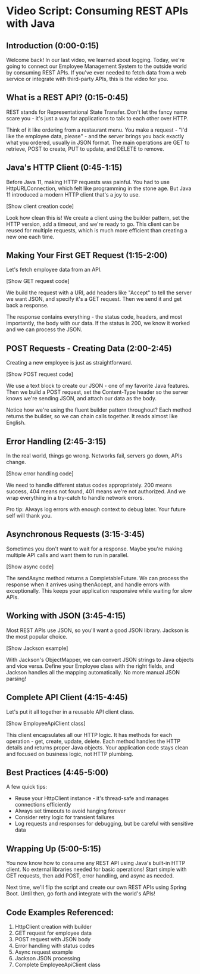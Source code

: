 # Video Script: Consuming REST APIs with Java

## Introduction (0:00-0:15)

Welcome back! In our last video, we learned about logging. Today, we're going to connect our Employee Management System to the outside world by consuming REST APIs. If you've ever needed to fetch data from a web service or integrate with third-party APIs, this is the video for you.

## What is a REST API? (0:15-0:45)

REST stands for Representational State Transfer. Don't let the fancy name scare you - it's just a way for applications to talk to each other over HTTP. 

Think of it like ordering from a restaurant menu. You make a request - "I'd like the employee data, please" - and the server brings you back exactly what you ordered, usually in JSON format. The main operations are GET to retrieve, POST to create, PUT to update, and DELETE to remove.

## Java's HTTP Client (0:45-1:15)

Before Java 11, making HTTP requests was painful. You had to use HttpURLConnection, which felt like programming in the stone age. But Java 11 introduced a modern HTTP client that's a joy to use.

[Show client creation code]

Look how clean this is! We create a client using the builder pattern, set the HTTP version, add a timeout, and we're ready to go. This client can be reused for multiple requests, which is much more efficient than creating a new one each time.

## Making Your First GET Request (1:15-2:00)

Let's fetch employee data from an API. 

[Show GET request code]

We build the request with a URI, add headers like "Accept" to tell the server we want JSON, and specify it's a GET request. Then we send it and get back a response.

The response contains everything - the status code, headers, and most importantly, the body with our data. If the status is 200, we know it worked and we can process the JSON.

## POST Requests - Creating Data (2:00-2:45)

Creating a new employee is just as straightforward. 

[Show POST request code]

We use a text block to create our JSON - one of my favorite Java features. Then we build a POST request, set the Content-Type header so the server knows we're sending JSON, and attach our data as the body.

Notice how we're using the fluent builder pattern throughout? Each method returns the builder, so we can chain calls together. It reads almost like English.

## Error Handling (2:45-3:15)

In the real world, things go wrong. Networks fail, servers go down, APIs change. 

[Show error handling code]

We need to handle different status codes appropriately. 200 means success, 404 means not found, 401 means we're not authorized. And we wrap everything in a try-catch to handle network errors.

Pro tip: Always log errors with enough context to debug later. Your future self will thank you.

## Asynchronous Requests (3:15-3:45)

Sometimes you don't want to wait for a response. Maybe you're making multiple API calls and want them to run in parallel.

[Show async code]

The sendAsync method returns a CompletableFuture. We can process the response when it arrives using thenAccept, and handle errors with exceptionally. This keeps your application responsive while waiting for slow APIs.

## Working with JSON (3:45-4:15)

Most REST APIs use JSON, so you'll want a good JSON library. Jackson is the most popular choice.

[Show Jackson example]

With Jackson's ObjectMapper, we can convert JSON strings to Java objects and vice versa. Define your Employee class with the right fields, and Jackson handles all the mapping automatically. No more manual JSON parsing!

## Complete API Client (4:15-4:45)

Let's put it all together in a reusable API client class.

[Show EmployeeApiClient class]

This client encapsulates all our HTTP logic. It has methods for each operation - get, create, update, delete. Each method handles the HTTP details and returns proper Java objects. Your application code stays clean and focused on business logic, not HTTP plumbing.

## Best Practices (4:45-5:00)

A few quick tips:
- Reuse your HttpClient instance - it's thread-safe and manages connections efficiently
- Always set timeouts to avoid hanging forever
- Consider retry logic for transient failures
- Log requests and responses for debugging, but be careful with sensitive data

## Wrapping Up (5:00-5:15)

You now know how to consume any REST API using Java's built-in HTTP client. No external libraries needed for basic operations! Start simple with GET requests, then add POST, error handling, and async as needed.

Next time, we'll flip the script and create our own REST APIs using Spring Boot. Until then, go forth and integrate with the world's APIs!

## Code Examples Referenced:

1. HttpClient creation with builder
2. GET request for employee data
3. POST request with JSON body
4. Error handling with status codes
5. Async request example
6. Jackson JSON processing
7. Complete EmployeeApiClient class